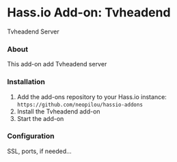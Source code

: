 # Hass.io Add-on: Tvheadend
Tvheadend Server

### About
This add-on add Tvheadend server

### Installation
1. Add the add-ons repository to your Hass.io instance: `https://github.com/neopilou/hassio-addons`
2. Install the Tvheadend add-on
3. Start the add-on 

### Configuration

SSL, ports, if needed...
